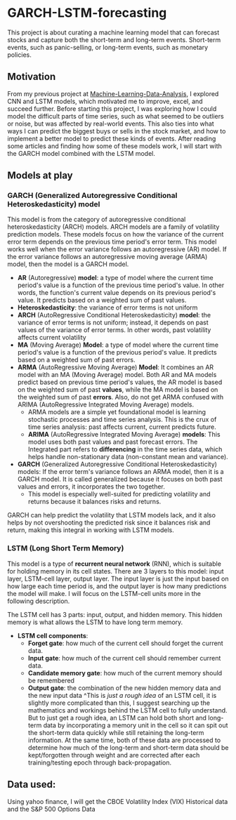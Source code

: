 # GARCH-LSTM-forecasting

This project is about curating a machine learning model that can forecast stocks and capture both the short-term and long-term events. Short-term events, such as panic-selling, or long-term events, such as monetary policies. 

## Motivation
From my previous project at [Machine-Learning-Data-Analysis](https://github.com/dancheung555/Machine-Learning-Data-Analysis), I explored CNN and LSTM models, which motivated me to improve, excel, and succeed further. Before starting this project, I was exploring how I could model the difficult parts of time series, such as what seemed to be outliers or noise, but was affected by real-world events. This also ties into what ways I can predict the biggest buys or sells in the stock market, and how to implement a better model to predict these kinds of events. After reading some articles and finding how some of these models work, I will start with the GARCH model combined with the LSTM model.

## Models at play
### GARCH (Generalized Autoregressive Conditional Heteroskedasticity) model
This model is from the category of autoregressive conditional heteroskedasticity (ARCH) models. ARCH models are a family of volatility prediction models. These models focus on how the variance of the current error term depends on the previous time period's error term. This model works well when the error variance follows an autoregressive (AR) model. If the error variance follows an autoregressive moving average (ARMA) model, then the model is a GARCH model.

- **AR** (Autoregressive) **model**: a type of model where the current time period's value is a function of the previous time period's value. In other words, the function's current value depends on its previous period's value. It predicts based on a weighted sum of past values.
- **Heteroskedasticity**: the variance of error terms is not uniform
- **ARCH** (AutoRegressive Conditional Heteroskedasticity) **model**: the variance of error terms is not uniform; instead, it depends on past values of the variance of error terms. In other words, past volatility affects current volatility
- **MA** (Moving Average) **Model**: a type of model where the current time period's value is a function of the previous period's value. It predicts based on a weighted sum of past errors.
- **ARMA** (AutoRegressive Moving Average) **Model**: It combines an AR model with an MA (Moving Average) model. Both AR and MA models predict based on previous time period's values, the AR model is based on the weighted sum of past **values**, while the MA model is based on the weighted sum of past **errors**. Also, do not get ARMA confused with ARIMA (AutoRegressive Integrated Moving Average) models.
  - ARMA models are a simple yet foundational model is learning stochastic processes and time series analysis. This is the crux of time series analysis: past affects current, current predicts future.
  - **ARIMA** (AutoRegressive Integrated Moving Average) **models**: This model uses both past values and past forecast errors. The Integrated part refers to **differencing** in the time series data, which helps handle non-stationary data (non-constant mean and variance). 
- **GARCH** (Generalized Autoregressive Conditional Heteroskedasticity) models: If the error term's variance follows an ARMA model, then it is a GARCH model. It is called generalized because it focuses on both past values and errors, it incorporates the two together.
  - This model is especially well-suited for predicting volatility and returns because it balances risks and returns.

GARCH can help predict the volatility that LSTM models lack, and it also helps by not overshooting the predicted risk since it balances risk and return, making this integral in working with LSTM models.

### LSTM (Long Short Term Memory)
This model is a type of **recurrent neural network** (RNN), which is suitable for holding memory in its cell states. There are 3 layers to this model: input layer, LSTM-cell layer, output layer. The input layer is just the input based on how large each time period is, and the output layer is how many predictions the model will make. I will focus on the LSTM-cell units more in the following description.

The LSTM cell has 3 parts: input, output, and hidden memory. This hidden memory is what allows the LSTM to have long term memory.
- **LSTM cell components**:
  - **Forget gate**: how much of the current cell should forget the current data.
  - **Input gate**: how much of the current cell should remember current data.
  - **Candidate memory gate**: how much of the current memory should be remembered
  - **Output gate**: the combination of the new hidden memory data and the new input data
^This is _just a rough idea_ of an LSTM cell, it is slightly more complicated than this, I suggest searching up the mathematics and workings behind the LSTM cell to fully understand. But to just get a rough idea, an LSTM can hold both short and long-term data by incorporating a memory unit in the cell so it can spit out the short-term data quickly while still retaining the long-term information. At the same time, both of these data are processed to determine how much of the long-term and short-term data should be kept/forgotten through weight and are corrected after each training/testing epoch through back-propagation.

## Data used:

Using yahoo finance, I will get the CBOE Volatility Index (VIX) Historical data and the S&P 500 Options Data


